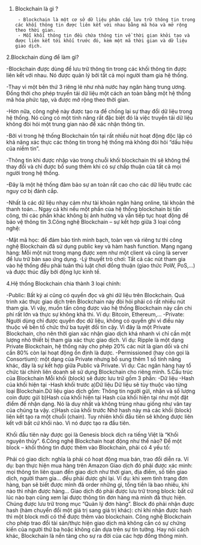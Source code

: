 1. Blockchain là gì ?
        
        - Blockchain là một cơ sở dữ liệu phân cấp lưu trữ thông tin trong các khối thông tin được liên kết với nhau bằng mã hóa và mở rộng theo thời gian. 
        - Mỗi khối thông tin đều chứa thông tin về thời gian khởi tạo và được liên kết tới khối trước đó, kèm một mã thời gian và dữ liệu giao dịch.
        
2.Blockchain dùng để làm gì?

-Blockchain được dùng để lưu trữ thông tin trong các khối thông tin được liên kết với nhau. Nó được quản lý bởi tất cả mọi người tham gia hệ thống.

-Thay vì một bên thứ 3 riêng lẻ như nhà nước hay ngân hàng trung ương. Đồng thời cho phép truyền tải dữ liệu một cách an toàn bằng một hệ thống mã hóa phức tạp, và được mở rộng theo thời gian.

-Hơn nữa, công nghệ này được tạo ra để chống lại sự thay đổi dữ liệu trong hệ thống. Nó cũng có một tính năng rất đặc biệt đó là việc truyền tải dữ liệu không đòi hỏi một trung gian nào để xác nhận thông tin.

-Bởi vì trong hệ thống Blockchain tồn tại rất nhiều nút hoạt động độc lập có khả năng xác thực các thông tin trong hệ thống mà không đòi hỏi “dấu hiệu của niềm tin”.

-Thông tin khi được nhập vào trong chuỗi khối blockchain thì sẽ không thể thay đổi và chỉ được bổ sung thêm khi có sự chấp thuận của tất cả mọi người trong hệ thống.

-Đây là một hệ thống đảm bảo sự an toàn rất cao cho các dữ liệu trước các nguy cơ bị đánh cắp.

-Nhất là các dữ liệu nhạy cảm như tài khoản ngân hàng online, tài khoản thẻ thanh toán… Ngay cả khi nếu một phần của hệ thống blockchain bị tấn công, thì các phần khác không bị ảnh hưởng và vẫn tiếp tục hoạt động để bảo vệ thông tin
3.Công nghệ Blockchain – sự kết hợp giữa 3 loại công nghệ:

-Mật mã học: để đảm bảo tính minh bạch, toàn vẹn và riêng tư thì công nghệ Blockchain đã sử dụng public key và hàm hash function.
Mạng ngang hàng: Mỗi một nút trong mạng được xem như một client và cũng là server để lưu trữ bản sao ứng dụng.
-Lý thuyết trò chơi: Tất cả các nút tham gia vào hệ thống đều phải tuân thủ luật chơi đồng thuận (giao thức PoW, PoS,…) và được thúc đẩy bởi động lực kinh tế.

4.Hệ thống Blockchain chia thành 3 loại chính:

-Public: Bất kỳ ai cũng có quyền đọc và ghi dữ liệu trên Blockchain. Quá trình xác thực giao dịch trên Blockchain này đòi hỏi phải có rất nhiều nút tham gia. Vì vậy, muốn tấn công được vào hệ thống Blockchain này cần chi phí rất lớn và thực sự không khả thi. Ví dụ: Bitcoin, Ethereum,…
-Private: Người dùng chỉ được quyền đọc dữ liệu, không có quyền ghi vì điều này thuộc về bên tổ chức thứ ba tuyệt đối tin cậy. Vì đây là một Private Blockchain, cho nên thời gian xác nhận giao dịch khá nhanh vì chỉ cần một lượng nhỏ thiết bị tham gia xác thực giao dịch. Ví dụ: Ripple là một dạng Private Blockchain, hệ thống này cho phép 20% các nút là gian dối và chỉ cần 80% còn lại hoạt động ổn định là được.
-Permissioned (hay còn gọi là Consortium): một dạng của Private nhưng bổ sung thêm 1 số tính năng khác, đây là sự kết hợp giữa Public và Private. Ví dụ: Các ngân hàng hay tổ chức tài chính liên doanh sẽ sử dụng Blockchain cho riêng mình.
5.Cấu trúc của Blockchain
Mỗi khối (block) sẽ được lưu trữ gồm 3 phần:
 -Dữ liệu
 -Hash của khối hiện tại
 -Hash khối trước
 a)Dữ liệu
Dữ liệu sẽ tùy thuộc vào từng loại Blockchain.Dữ liệu giao dịch gồm: Thông tin người gửi, nhận và số lượng coin được gửi
b)Hash của khối hiện tại
Hash của khối hiện tại như một đặt điểm để nhận dạng. Nó là duy nhất và không trùng nhau giống như vân tay của chúng ta vậy.
c)Hash của khối trước
Nhờ hash này mà các khối (block) liên kết tạo ra một chuỗi (chain). Tuy nhiên khối đầu tiên sẽ không được liên kết với bất cứ khối nào. Vì nó được tạo ra đầu tiên.

Khối đầu tiên này được gọi là Genesis block dịch ra tiếng Việt là “Khối nguyên thủy”.
6.Công nghệ Blockchain hoạt động như thế nào?
Để một block – khối thông tin được thêm vào Blockchain, phải có 4 yếu tố:

Phải có giao dịch: nghĩa là phải có hoạt động mua bán, trao đổi diễn ra. Ví dụ: bạn thực hiện mua hàng trên Amazon
Giao dịch đó phải được xác minh: mọi thông tin liên quan đến giao dịch như thời gian, địa điểm, số tiền giao dịch, người tham gia… đều phải được ghi lại. Ví dụ: khi xem tình trạng đơn hàng, bạn sẽ biết được mình đã order những gì, tổng tiền là bao nhiêu, khi nào thì nhận được hàng…
Giao dịch đó phải được lưu trữ trong block: bất cứ lúc nào bạn cũng xem lại được thông tin đơn hàng mà mình đã thực hiện. Chúng được lưu trữ trong mục “Quản lý đơn hàng”.
Block đó phải nhận được hash (hàm chuyển đổi một giá trị sang giá trị khác): chỉ khi nhận được hash thì một block mới có thể được thêm vào blockchain.
Công nghệ Blockchain cho phép trao đổi tài sản/thực hiện giao dịch mà không cần có sự chứng kiến của người thứ ba hoặc không cần dựa trên sự tin tưởng. Hay nói cách khác, Blockchain là nền tảng cho sự ra đời của các hợp đồng thông minh.
